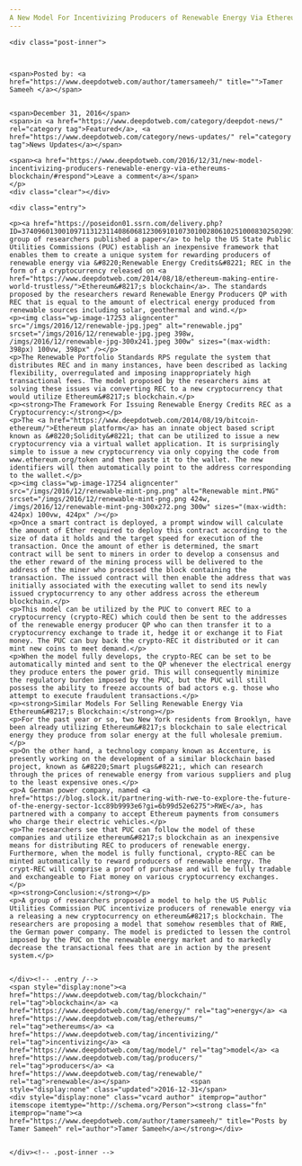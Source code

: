 ```yaml
---
A New Model For Incentivizing Producers of Renewable Energy Via Ethereum&#8217;s Blockchain
---
```

<article class="post-listing post-17243 post type-post status-publish format-standard has-post-thumbnail hentry  tag-blockchain tag-energy tag-ethereums tag-incentivizing tag-model tag-producers tag-renewable">
    
    <div class="post-inner">
    
    
        
    <span>Posted by: <a href="https://www.deepdotweb.com/author/tamersameeh/" title="">Tamer Sameeh </a></span>
    
    
    <span>December 31, 2016</span>
    <span>in <a href="https://www.deepdotweb.com/category/deepdot-news/" rel="category tag">Featured</a>, <a href="https://www.deepdotweb.com/category/news-updates/" rel="category tag">News Updates</a></span>
    
    <span><a href="https://www.deepdotweb.com/2016/12/31/new-model-incentivizing-producers-renewable-energy-via-ethereums-blockchain/#respond">Leave a comment</a></span>
    </p>
    <div class="clear"></div>
    
    <div class="entry">
    
    <p><a href="https://poseidon01.ssrn.com/delivery.php?ID=37409601300109711312311408606812306910107301002806102510008302502901209208502801200003203003300811111100702411601309312000211404405703700604708500702109507900809109403105107312310708909309308111607600206811912511">A group of researchers published a paper</a> to help the US State Public Utilities Commissions (PUC) establish an inexpensive framework that enables them to create a unique system for rewarding producers of renewable energy via &#8220;Renewable Energy Credits&#8221; REC in the form of a cryptocurrency released on <a href="https://www.deepdotweb.com/2014/08/18/ethereum-making-entire-world-trustless/">Ethereum&#8217;s blockchain</a>. The standards proposed by the researchers reward Renewable Energy Producers QP with REC that is equal to the amount of electrical energy produced from renewable sources including solar, geothermal and wind.</p>
    <p><img class="wp-image-17253 aligncenter" src="/imgs/2016/12/renewable-jpg.jpeg" alt="renewable.jpg" srcset="/imgs/2016/12/renewable-jpg.jpeg 398w, /imgs/2016/12/renewable-jpg-300x241.jpeg 300w" sizes="(max-width: 398px) 100vw, 398px" /></p>
    <p>The Renewable Portfolio Standards RPS regulate the system that distributes REC and in many instances, have been described as lacking flexibility, overregulated and imposing inappropriately high transactional fees. The model proposed by the researchers aims at solving these issues via converting REC to a new cryptocurrency that would utilize Ethereum&#8217;s blockchain.</p>
    <p><strong>The Framework For Issuing Renewable Energy Credits REC as a Cryptocurrency:</strong></p>
    <p>The <a href="https://www.deepdotweb.com/2014/08/19/bitcoin-ethereum/">Ethereum platform</a> has an innate object based script known as &#8220;Solidity&#8221; that can be utilized to issue a new cryptocurrency via a virtual wallet application. It is surprisingly simple to issue a new cryptocurrency via only copying the code from www.ethereum.org/token and then paste it to the wallet. The new identifiers will then automatically point to the address corresponding to the wallet.</p>
    <p><img class="wp-image-17254 aligncenter" src="/imgs/2016/12/renewable-mint-png.png" alt="Renewable mint.PNG" srcset="/imgs/2016/12/renewable-mint-png.png 424w, /imgs/2016/12/renewable-mint-png-300x272.png 300w" sizes="(max-width: 424px) 100vw, 424px" /></p>
    <p>Once a smart contract is deployed, a prompt window will calculate the amount of Ether required to deploy this contract according to the size of data it holds and the target speed for execution of the transaction. Once the amount of ether is determined, the smart contract will be sent to miners in order to develop a consensus and the ether reward of the mining process will be delivered to the address of the miner who processed the block containing the transaction. The issued contract will then enable the address that was initially associated with the executing wallet to send its newly issued cryptocurrency to any other address across the ethereum blockchain.</p>
    <p>This model can be utilized by the PUC to convert REC to a cryptocurrency (crypto-REC) which could then be sent to the addresses of the renewable energy producer QP who can then transfer it to a cryptocurrency exchange to trade it, hedge it or exchange it to Fiat money. The PUC can buy back the crypto-REC it distributed or it can mint new coins to meet demand.</p>
    <p>When the model fully develops, the crypto-REC can be set to be automatically minted and sent to the QP whenever the electrical energy they produce enters the power grid. This will consequently minimize the regulatory burden imposed by the PUC, but the PUC will still possess the ability to freeze accounts of bad actors e.g. those who attempt to execute fraudulent transactions.</p>
    <p><strong>Similar Models For Selling Renewable Energy Via Ethereum&#8217;s Blockchain:</strong></p>
    <p>For the past year or so, two New York residents from Brooklyn, have been already utilizing Ethereum&#8217;s blockchain to sale electrical energy they produce from solar energy at the full wholesale premium.</p>
    <p>On the other hand, a technology company known as Accenture, is presently working on the development of a similar blockchain based project, known as &#8220;Smart plugs&#8221;, which can research through the prices of renewable energy from various suppliers and plug to the least expensive ones.</p>
    <p>A German power company, named <a href="https://blog.slock.it/partnering-with-rwe-to-explore-the-future-of-the-energy-sector-1cc89b9993e6?gi=6b99d52e6275">RWE</a>, has partnered with a company to accept Ethereum payments from consumers who charge their electric vehicles.</p>
    <p>The researchers see that PUC can follow the model of these companies and utilize ethereum&#8217;s blockchain as an inexpensive means for distributing REC to producers of renewable energy. Furthermore, when the model is fully functional, crypto-REC can be minted automatically to reward producers of renewable energy. The crypt-REC will comprise a proof of purchase and will be fully tradable and exchangeable to Fiat money on various cryptocurrency exchanges.</p>
    <p><strong>Conclusion:</strong></p>
    <p>A group of researchers proposed a model to help the US Public Utilities Commission PUC incentivize producers of renewable energy via a releasing a new cryptocurrency on ethereum&#8217;s blockchain. The researchers are proposing a model that somehow resembles that of RWE, the German power company. The model is predicted to lessen the control imposed by the PUC on the renewable energy market and to markedly decrease the transactional fees that are in action by the present system.</p>
    
    
    </div><!-- .entry /-->
    <span style="display:none"><a href="https://www.deepdotweb.com/tag/blockchain/" rel="tag">blockchain</a> <a href="https://www.deepdotweb.com/tag/energy/" rel="tag">energy</a> <a href="https://www.deepdotweb.com/tag/ethereums/" rel="tag">ethereums</a> <a href="https://www.deepdotweb.com/tag/incentivizing/" rel="tag">incentivizing</a> <a href="https://www.deepdotweb.com/tag/model/" rel="tag">model</a> <a href="https://www.deepdotweb.com/tag/producers/" rel="tag">producers</a> <a href="https://www.deepdotweb.com/tag/renewable/" rel="tag">renewable</a></span>				<span style="display:none" class="updated">2016-12-31</span>
    <div style="display:none" class="vcard author" itemprop="author" itemscope itemtype="http://schema.org/Person"><strong class="fn" itemprop="name"><a href="https://www.deepdotweb.com/author/tamersameeh/" title="Posts by Tamer Sameeh" rel="author">Tamer Sameeh</a></strong></div>
    
    
    </div><!-- .post-inner -->
</article><!-- .post-listing -->

